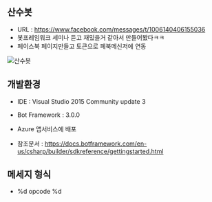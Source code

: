 ## 산수봇

* URL : https://www.facebook.com/messages/t/1006140406155036
* 봇프레임워크 세미나 듣고 재밌을거 같아서 만들어봤다ㅋㅋ
* 페이스북 페이지만들고 토큰으로 페북메신저에 연동

![산수봇](http://img1.daumcdn.net/thumb/R1920x0/?fname=http%3A%2F%2Fcfile5.uf.tistory.com%2Fimage%2F274EAB4C58E21C9D35DF14)

## 개발환경
* IDE : Visual Studio 2015 Community update 3
* Bot Framework : 3.0.0
* Azure 앱서비스에 배포

* 참조문서 : https://docs.botframework.com/en-us/csharp/builder/sdkreference/gettingstarted.html

## 메세지 형식
* %d opcode %d
